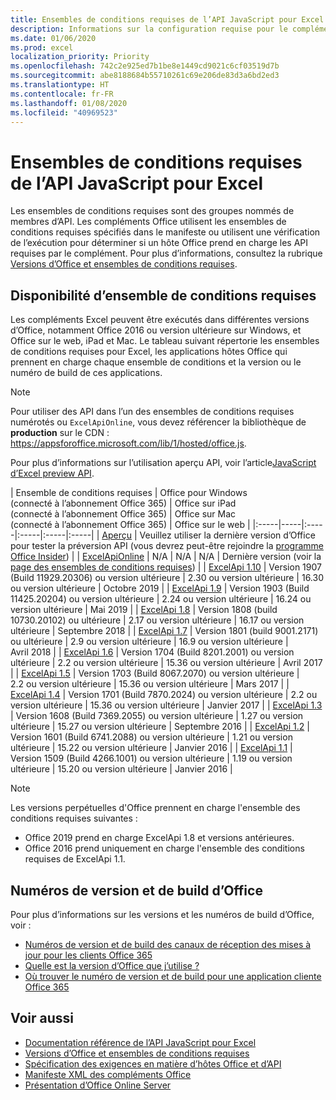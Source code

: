 ```yaml
---
title: Ensembles de conditions requises de l’API JavaScript pour Excel
description: Informations sur la configuration requise pour le complément Office sur les builds Excel
ms.date: 01/06/2020
ms.prod: excel
localization_priority: Priority
ms.openlocfilehash: 742c2e925ed7b1be8e1449cd9021c6cf03519d7b
ms.sourcegitcommit: abe8188684b55710261c69e206de83d3a6bd2ed3
ms.translationtype: HT
ms.contentlocale: fr-FR
ms.lasthandoff: 01/08/2020
ms.locfileid: "40969523"
---
```

# <a name="excel-javascript-api-requirement-sets"></a>Ensembles de conditions requises de l’API JavaScript pour Excel

Les ensembles de conditions requises sont des groupes nommés de membres d’API. Les compléments Office utilisent les ensembles de conditions requises spécifiés dans le manifeste ou utilisent une vérification de l’exécution pour déterminer si un hôte Office prend en charge les API requises par le complément. Pour plus d’informations, consultez la rubrique [Versions d’Office et ensembles de conditions requises](/office/dev/add-ins/develop/office-versions-and-requirement-sets).

## <a name="requirement-set-availability"></a>Disponibilité d’ensemble de conditions requises

Les compléments Excel peuvent être exécutés dans différentes versions d’Office, notamment Office 2016 ou version ultérieure sur Windows, et Office sur le web, iPad et Mac. Le tableau suivant répertorie les ensembles de conditions requises pour Excel, les applications hôtes Office qui prennent en charge chaque ensemble de conditions et la version ou le numéro de build de ces applications.

> [!NOTE]
> Pour utiliser des API dans l’un des ensembles de conditions requises numérotés ou `ExcelApiOnline`, vous devez référencer la bibliothèque de **production** sur le CDN : https://appsforoffice.microsoft.com/lib/1/hosted/office.js.
>
> Pour plus d’informations sur l’utilisation aperçu API, voir l’article[JavaScript d’Excel preview API](./excel-preview-apis.md).

|  Ensemble de conditions requises  |  Office pour Windows<br>(connecté à l’abonnement Office 365)  |  Office sur iPad<br>(connecté à l’abonnement Office 365)  |  Office sur Mac<br>(connecté à l’abonnement Office 365)  | Office sur le web |
|:-----|-----|:-----|:-----|:-----|:-----|
| [Aperçu](excel-preview-apis.md)  | Veuillez utiliser la dernière version d’Office pour tester la préversion API (vous devrez peut-être rejoindre la [programme Office Insider](https://products.office.com/office-insider)) |
| [ExcelApiOnline](excel-api-online-requirement-set.md) | N/A | N/A | N/A | Dernière version (voir la [page des ensembles de conditions requises](./excel-api-online-requirement-set.md)) |
| [ExcelApi 1.10](excel-api-1-10-requirement-set.md) | Version 1907 (Build 11929.20306) ou version ultérieure | 2.30 ou version ultérieure | 16.30 ou version ultérieure | Octobre 2019 |
| [ExcelApi 1.9](excel-api-1-9-requirement-set.md)  | Version 1903 (Build 11425.20204) ou version ultérieure | 2.24 ou version ultérieure | 16.24 ou version ultérieure | Mai 2019 |
| [ExcelApi 1.8](excel-api-1-8-requirement-set.md)  | Version 1808 (build 10730.20102) ou ultérieure | 2.17 ou version ultérieure | 16.17 ou version ultérieure | Septembre 2018 |
| [ExcelApi 1.7](excel-api-1-7-requirement-set.md)  | Version 1801 (build 9001.2171) ou ultérieure   | 2.9 ou version ultérieure  | 16.9 ou version ultérieure  | Avril 2018 |
| [ExcelApi 1.6](excel-api-1-6-requirement-set.md)  | Version 1704 (Build 8201.2001) ou version ultérieure   | 2.2 ou version ultérieure  | 15.36 ou version ultérieure | Avril 2017 |
| [ExcelApi 1.5](excel-api-1-5-requirement-set.md)  | Version 1703 (Build 8067.2070) ou version ultérieure   | 2.2 ou version ultérieure  | 15.36 ou version ultérieure | Mars 2017 |
| [ExcelApi 1.4](excel-api-1-4-requirement-set.md)  | Version 1701 (Build 7870.2024) ou version ultérieure   | 2.2 ou version ultérieure  | 15.36 ou version ultérieure | Janvier 2017 |
| [ExcelApi 1.3](excel-api-1-3-requirement-set.md)  | Version 1608 (Build 7369.2055) ou version ultérieure   | 1.27 ou version ultérieure | 15.27 ou version ultérieure | Septembre 2016 |
| [ExcelApi 1.2](excel-api-1-2-requirement-set.md)  | Version 1601 (Build 6741.2088) ou version ultérieure   | 1.21 ou version ultérieure | 15.22 ou version ultérieure | Janvier 2016 |
| [ExcelApi 1.1](excel-api-1-1-requirement-set.md)  | Version 1509 (Build 4266.1001) ou version ultérieure   | 1.19 ou version ultérieure | 15.20 ou version ultérieure | Janvier 2016 |

> [!NOTE]
> Les versions perpétuelles d'Office prennent en charge l'ensemble des conditions requises suivantes :
>
> - Office 2019 prend en charge ExcelApi 1.8 et versions antérieures.
> - Office 2016 prend uniquement en charge l'ensemble des conditions requises de ExcelApi 1.1.

## <a name="office-versions-and-build-numbers"></a>Numéros de version et de build d’Office

Pour plus d’informations sur les versions et les numéros de build d’Office, voir :

- [Numéros de version et de build des canaux de réception des mises à jour pour les clients Office 365](https://support.office.com/article/version-and-build-numbers-of-update-channel-releases-ae942449-1fca-4484-898b-a933ea23def7)
- [Quelle est la version d’Office que j’utilise ?](https://support.office.com/article/What-version-of-Office-am-I-using-932788b8-a3ce-44bf-bb09-e334518b8b19)
- [Où trouver le numéro de version et de build pour une application cliente Office 365](https://support.office.com/article/version-and-build-numbers-of-update-channel-releases-ae942449-1fca-4484-898b-a933ea23def7)

## <a name="see-also"></a>Voir aussi

- [Documentation référence de l’API JavaScript pour Excel](/javascript/api/excel)
- [Versions d’Office et ensembles de conditions requises](/office/dev/add-ins/develop/office-versions-and-requirement-sets)
- [Spécification des exigences en matière d’hôtes Office et d’API](/office/dev/add-ins/develop/specify-office-hosts-and-api-requirements)
- [Manifeste XML des compléments Office](/office/dev/add-ins/develop/add-in-manifests)
- [Présentation d’Office Online Server](/officeonlineserver/office-online-server-overview)
